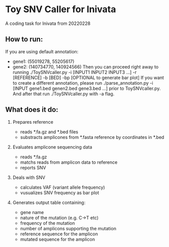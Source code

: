 # Toy SNV Caller for Inivata
A coding task for Inivata from 20220228

## How to run:
If you are using default annotation:
   * gene1: (55019278, 55205617)
   * gene2: (140734770, 140924566)
Then you can proceed right away to running ./ToySNVcaller.py -i [INPUT1 INPUT2 INPUT3 ...] -r [REFERENCE] -b [BED] -bp [OPTIONAL to generate bar plot]
If you want to create a different annotation, please run ./parse_annotation.py -i [INPUT gene1.bed genen2.bed gene3.bed ...] prior to ToySNVcaller.py. And after that run ./ToySNVcaller.py with -a flag.


## What does it do:

1. Prepares reference
    * reads *.fa.gz and *.bed files
    * substracts amplicones from *.fasta reference by coordinates in *.bed

2. Evaluates amplicone sequencing data
    * reads *.fa.gz
    * matchs reads from amplicon data to reference
    * reports SNV

3. Deals with SNV
    * calculates VAF (variant allele frequency)
    * vusualizes SNV frequency as bar plot

4. Generates output table containing:
   * gene name
   * nature of the mutation (e.g. C->T etc)
   * frequency of the mutation
   * number of amplicons supporting the mutation
   * reference sequence for the amplicon
   * mutated sequence for the amplicon
